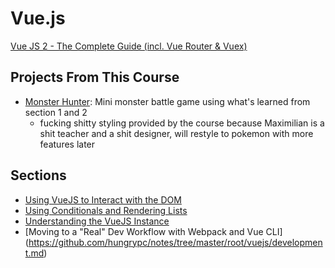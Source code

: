 # Vue.js

[Vue JS 2 - The Complete Guide (incl. Vue Router & Vuex)](https://www.udemy.com/course/vuejs-2-the-complete-guide/)

## Projects From This Course

- [Monster Hunter](https://jsfiddle.net/hungrypc/k3f4t7bm/): Mini monster battle game using what's learned from section 1 and 2
    + fucking shitty styling provided by the course because Maximilian is a shit teacher and a shit designer, will restyle to pokemon with more features later

## Sections

- [Using VueJS to Interact with the DOM](https://github.com/hungrypc/notes/tree/master/root/vuejs/dom.md)
- [Using Conditionals and Rendering Lists](https://github.com/hungrypc/notes/tree/master/root/vuejs/conditionals.md)
- [Understanding the VueJS Instance](https://github.com/hungrypc/notes/tree/master/root/vuejs/instance.md)
- [Moving to a "Real" Dev Workflow with Webpack and Vue CLI] (https://github.com/hungrypc/notes/tree/master/root/vuejs/development.md)
